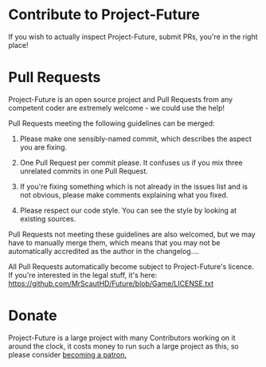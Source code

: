 Contribute to Project-Future
===================

If you wish to actually inspect Project-Future, submit PRs, you're in the right place!

Pull Requests
=============

Project-Future is an open source project and Pull Requests from any competent coder are extremely welcome - we could use the help!

Pull Requests meeting the following guidelines can be merged:

1. Please make one sensibly-named commit, which describes the aspect you are fixing.

2. One Pull Request per commit please. It confuses us if you mix three unrelated commits in one Pull Request.

3. If you're fixing something which is not already in the issues list and is not obvious, please make comments explaining what you fixed.

4. Please respect our code style. You can see the style by looking at existing sources.

Pull Requests not meeting these guidelines are also welcomed, but we may have to manually merge them, which means that you may not be automatically accredited as the author in the changelog....

All Pull Requests automatically become subject to Project-Future's licence. If you're interested in the legal stuff, it's here: https://github.com/MrScautHD/Future/blob/Game/LICENSE.txt

Donate
======

Project-Future is a large project with many Contributors working on it around the clock, it costs money to run such a large project as this, so please consider [becoming a patron.](https://www.google.com/search?client=firefox-b-d&q=test)
